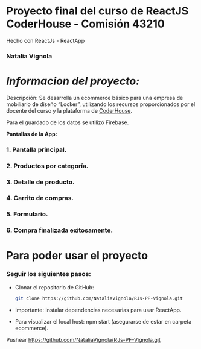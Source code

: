 # **Proyecto final del curso de ReactJS CoderHouse - Comisión 43210** 

Hecho con ReactJs - ReactApp

### **Natalia Vignola**

# *Informacion del proyecto:*
Descripción:
Se desarrolla un ecommerce básico para una empresa de mobiliario de diseño “Locker”, utilizando los recursos proporcionados por el docente del curso y la plataforma de [CoderHouse](https://www.coderhouse.com).


Para el guardado de los datos se utilizó Firebase.

**Pantallas de la App:**
### 1. Pantalla principal.
### 2. Productos por categoría.
### 3. Detalle de producto.
### 4. Carrito de compras.
### 5. Formulario.
### 6. Compra finalizada exitosamente.

# Para poder usar el proyecto

### Seguir los siguientes pasos:

- Clonar el repositorio de GitHub:

  ```bash
  git clone https://github.com/NataliaVignola/RJs-PF-Vignola.git
  ```

- Importante: Instalar dependencias necesarias para usar ReactApp.
- Para visualizar el local host: npm start (asegurarse de estar en carpeta ecommerce).


Pushear
https://github.com/NataliaVignola/RJs-PF-Vignola.git
